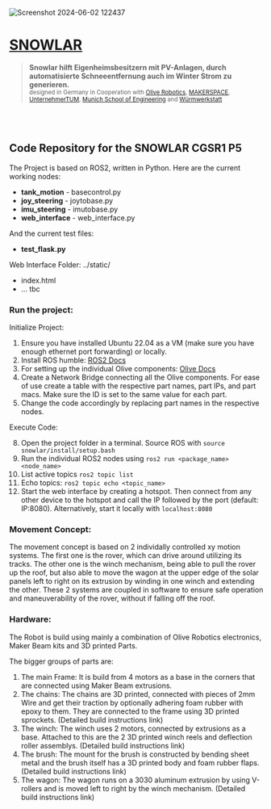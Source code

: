 ![Screenshot 2024-06-02 122437](https://github.com/linusvv/snowlar/assets/86794353/94a05a78-176c-4797-a13c-86c67e2ef37b)
# [SNOWLAR](https://sites.google.com/view/snowlar/)
> **Snowlar hilft Eigenheimsbesitzern mit PV-Anlagen, durch automatisierte Schneeentfernung auch im Winter Strom zu generieren.** <br>
> <sub> designed in Germany in Cooperation with [Olive Robotics](https://www.olive-robotics.com/), [MAKERSPACE](https://maker-space.de/), [UnternehmerTUM](https://www.unternehmertum.de/), [Munich School of Engineering](https://www.ed.tum.de/ed/studium/studienangebot/ingenieurwissenschaften-b-sc/) and [Würmwerkstatt](https://sites.google.com/view/wuermwerkstatt) </sub>

<br>
<br>

## Code Repository for the SNOWLAR CGSR1 P5
The Project is based on ROS2, written in Python. Here are the current working nodes:
- **tank_motion** - basecontrol.py
- **joy_steering** - joytobase.py
- **imu_steering** - imutobase.py
- **web_interface** - web_interface.py

And the current test files:
- **test_flask.py**

Web Interface Folder: ../static/
- index.html
- ... tbc

### Run the project:
Initialize Project:
1. Ensure you have installed Ubuntu 22.04 as a VM (make sure you have enough ethernet port forwarding) or locally.
2. Install ROS humble: [ROS2 Docs](https://docs.ros.org/en/humble/Installation/Ubuntu-Install-Debians.html)
3. For setting up the individual Olive components: [Olive Docs](https://www.olive-robotics.com/olive-docs)
4. Create a Network Bridge connecting all the Olive components. For ease of use create a table with the respective part names, part IPs, and part macs. Make sure the ID is set to the same value for each part.
6. Change the code accordingly by replacing part names in the respective nodes.

Execute Code:

8. Open the project folder in a terminal. Source ROS with `source snowlar/install/setup.bash`
9. Run the individual ROS2 nodes using `ros2 run <package_name> <node_name>`
10. List active topics `ros2 topic list`
11. Echo topics: `ros2 topic echo <topic_name>`
12. Start the web interface by creating a hotspot. Then connect from any other device to the hotspot and call the IP followed by the port (default: IP:8080). Alternatively, start it locally with `localhost:8080`


### Movement Concept:
The movement concept is based on 2 individally controlled xy motion systems. The first one is the rover, which can drive around utilizing its tracks. The other one is the winch mechanism, being able to pull the rover up the roof, but also able to move the wagon at the upper edge of the solar panels left to right on its extrusion by winding in one winch and extending the other. These 2 systems are coupled in software to ensure safe operation and maneuverability of the rover, without if falling off the roof.

### Hardware:
The Robot is build using mainly a combination of Olive Robotics electronics, Maker Beam kits and 3D printed Parts.

The bigger groups of parts are:
1. The main Frame: It is build from 4 motors as a base in the corners that are connected using Maker Beam extrusions.
2. The chains: The chains are 3D printed, connected with pieces of 2mm Wire and get their traction by optionally adhering foam rubber with epoxy to them. They are connected to the frame using 3D printed sprockets. (Detailed build instructions link)
3. The winch: The winch uses 2 motors, connected by extrusions as a base. Attached to this are the 2 3D printed winch reels and deflection roller assemblys. (Detailed build instructions link)
4. The brush: The mount for the brush is constructed by bending sheet metal and the brush itself has a 3D printed body and foam rubber flaps. (Detailed build instructions link)
5. The wagon: The wagon runs on a 3030 aluminum extrusion by using V-rollers and is moved left to right by the winch mechanism. (Detailed build instructions link)

   
